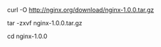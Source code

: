  curl -O http://nginx.org/download/nginx-1.0.0.tar.gz

tar -zxvf nginx-1.0.0.tar.gz

cd nginx-1.0.0

